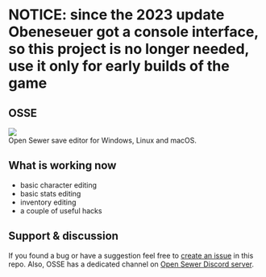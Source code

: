 # NOTICE: since the 2023 update Obeneseuer got a console interface, so this project is no longer needed, use it only for early builds of the game

## OSSE
![](https://d7.wtf/s/splash.png)  
Open Sewer save editor for Windows, Linux and macOS.

## What is working now
 - basic character editing  
 - basic stats editing  
 - inventory editing  
  - a couple of useful hacks

## Support & discussion
If you found a bug or have a suggestion feel free to [create an issue](https://github.com/deseven/osse/issues/new) in this repo. Also, OSSE has a dedicated channel on [Open Sewer Discord server](https://discord.gg/hccZ5Nr).
